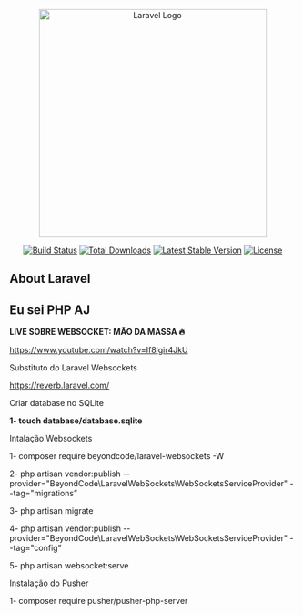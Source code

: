 <p align="center"><a href="https://laravel.com" target="_blank"><img src="https://raw.githubusercontent.com/laravel/art/master/logo-lockup/5%20SVG/2%20CMYK/1%20Full%20Color/laravel-logolockup-cmyk-red.svg" width="400" alt="Laravel Logo"></a></p>

<p align="center">
<a href="https://github.com/laravel/framework/actions"><img src="https://github.com/laravel/framework/workflows/tests/badge.svg" alt="Build Status"></a>
<a href="https://packagist.org/packages/laravel/framework"><img src="https://img.shields.io/packagist/dt/laravel/framework" alt="Total Downloads"></a>
<a href="https://packagist.org/packages/laravel/framework"><img src="https://img.shields.io/packagist/v/laravel/framework" alt="Latest Stable Version"></a>
<a href="https://packagist.org/packages/laravel/framework"><img src="https://img.shields.io/packagist/l/laravel/framework" alt="License"></a>
</p>

## About Laravel

## Eu sei PHP AJ

**LIVE SOBRE WEBSOCKET: MÃO DA MASSA 🔥**

https://www.youtube.com/watch?v=If8lgir4JkU

Substituto do Laravel Websockets

https://reverb.laravel.com/

Criar database no SQLite

**1- touch database/database.sqlite**

Intalação Websockets

1- composer require beyondcode/laravel-websockets -W

2- php artisan vendor:publish --provider="BeyondCode\LaravelWebSockets\WebSocketsServiceProvider" --tag="migrations”

3- php artisan migrate

4- php artisan vendor:publish --provider="BeyondCode\LaravelWebSockets\WebSocketsServiceProvider" --tag="config”

5- php artisan websocket:serve

Instalação do Pusher

1- composer require pusher/pusher-php-server